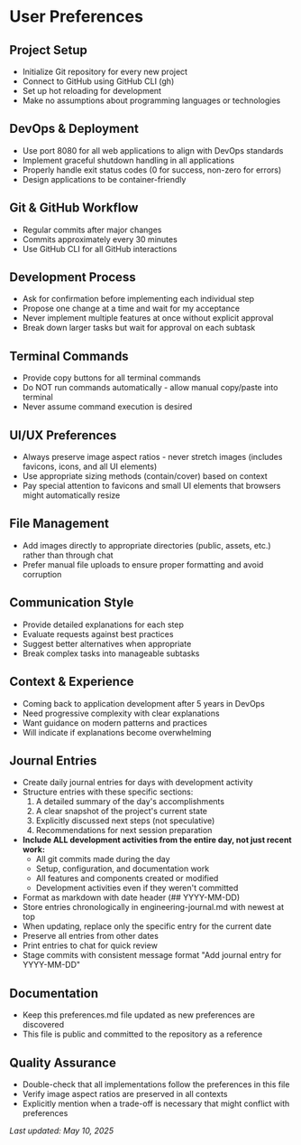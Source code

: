 # User Preferences

## Project Setup
- Initialize Git repository for every new project
- Connect to GitHub using GitHub CLI (gh)
- Set up hot reloading for development
- Make no assumptions about programming languages or technologies

## DevOps & Deployment
- Use port 8080 for all web applications to align with DevOps standards
- Implement graceful shutdown handling in all applications
- Properly handle exit status codes (0 for success, non-zero for errors)
- Design applications to be container-friendly

## Git & GitHub Workflow
- Regular commits after major changes
- Commits approximately every 30 minutes
- Use GitHub CLI for all GitHub interactions

## Development Process
- Ask for confirmation before implementing each individual step
- Propose one change at a time and wait for my acceptance
- Never implement multiple features at once without explicit approval
- Break down larger tasks but wait for approval on each subtask

## Terminal Commands
- Provide copy buttons for all terminal commands
- Do NOT run commands automatically - allow manual copy/paste into terminal
- Never assume command execution is desired

## UI/UX Preferences
- Always preserve image aspect ratios - never stretch images (includes favicons, icons, and all UI elements)
- Use appropriate sizing methods (contain/cover) based on context
- Pay special attention to favicons and small UI elements that browsers might automatically resize

## File Management
- Add images directly to appropriate directories (public, assets, etc.) rather than through chat
- Prefer manual file uploads to ensure proper formatting and avoid corruption

## Communication Style
- Provide detailed explanations for each step
- Evaluate requests against best practices
- Suggest better alternatives when appropriate
- Break complex tasks into manageable subtasks

## Context & Experience
- Coming back to application development after 5 years in DevOps
- Need progressive complexity with clear explanations
- Want guidance on modern patterns and practices
- Will indicate if explanations become overwhelming

## Journal Entries
- Create daily journal entries for days with development activity
- Structure entries with these specific sections:
  1. A detailed summary of the day's accomplishments
  2. A clear snapshot of the project's current state
  3. Explicitly discussed next steps (not speculative)
  4. Recommendations for next session preparation
- **Include ALL development activities from the entire day, not just recent work:**
  - All git commits made during the day
  - Setup, configuration, and documentation work
  - All features and components created or modified
  - Development activities even if they weren't committed
- Format as markdown with date header (## YYYY-MM-DD)
- Store entries chronologically in engineering-journal.md with newest at top
- When updating, replace only the specific entry for the current date
- Preserve all entries from other dates
- Print entries to chat for quick review
- Stage commits with consistent message format "Add journal entry for YYYY-MM-DD"

## Documentation
- Keep this preferences.md file updated as new preferences are discovered
- This file is public and committed to the repository as a reference

## Quality Assurance
- Double-check that all implementations follow the preferences in this file
- Verify image aspect ratios are preserved in all contexts
- Explicitly mention when a trade-off is necessary that might conflict with preferences

*Last updated: May 10, 2025* 